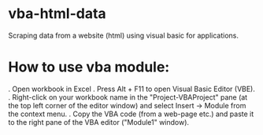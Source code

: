 # vba-html-data

Scraping data from a website (html) using visual basic for applications.

# How to use vba module:

. Open workbook in Excel
. Press Alt + F11 to open Visual Basic Editor (VBE).
. Right-click on your workbook name in the "Project-VBAProject" pane (at the top left corner of the editor window) 
  and select Insert -> Module from the context menu.
. Copy the VBA code (from a web-page etc.) and paste it to the right pane of the VBA editor ("Module1" window).
